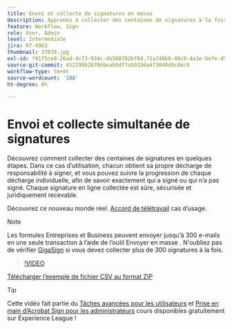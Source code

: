 ```yaml
---
title: Envoi et collecte de signatures en masse
description: Apprenez à collecter des centaines de signatures à la fois pour n’importe quel document en quelques étapes
feature: Workflow, Sign
role: User, Admin
level: Intermediate
jira: KT-4963
thumbnail: 37839.jpg
exl-id: f81f5ce8-26ad-4c73-934c-da580782bf84,71a748b0-48c9-4a1e-befe-d5f311d6c05e
source-git-commit: 452299b2b786beab9df7a5019da4f3840d9cdec9
workflow-type: tm+mt
source-wordcount: '188'
ht-degree: 0%

---
```


# Envoi et collecte simultanée de signatures

Découvrez comment collecter des centaines de signatures en quelques étapes. Dans ce cas d’utilisation, chacun obtient sa propre décharge de responsabilité à signer, et vous pouvez suivre la progression de chaque décharge individuelle, afin de savoir exactement qui a signé ou qui n’a pas signé. Chaque signature en ligne collectée est sûre, sécurisée et juridiquement recevable.

Découvrez ce nouveau monde réel. [Accord de télétravail](https://experienceleague.adobe.com/docs/document-cloud-learn/sign-learning-hub/expand/recipes/gov/usecasegovtelework.html?lang=en) cas d’usage.

>[!NOTE]
>
>Les formules Entreprises et Business peuvent envoyer jusqu’à 300 e-mails en une seule transaction à l’aide de l’outil Envoyer en masse . N&#39;oubliez pas de vérifier [GigaSign](https://experienceleague.adobe.com/docs/document-cloud-learn/sign-learning-hub/develop/custom/gigasign.html?lang=en) si vous devez collecter plus de 300 signatures à la fois.

>[!VIDEO](https://video.tv.adobe.com/v/33655?quality=12&learn=on&hidetitle=true)

[Télécharger l’exemple de fichier CSV au format ZIP](../assets/megasign_merge_sample.zip)

>[!TIP]
>
>Cette vidéo fait partie du [Tâches avancées pour les utilisateurs](https://experienceleague.adobe.com/?recommended=Sign-U-1-2020.3) et [Prise en main d’Acrobat Sign pour les administrateurs](https://experienceleague.adobe.com/?recommended=Sign-A-1-2020.2) cours disponibles gratuitement sur Experience League !
